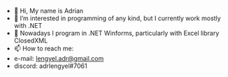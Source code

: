 - 👋 Hi, My name is Adrian
- 👀 I’m interested in programming of any kind, but I currently work mostly with .NET
- 🌱 Nowadays I program in .NET Winforms, particularly with Excel library ClosedXML
- 📫 How to reach me: 
-   e-mail: lengyel.adr@gmail.com
-   discord: adrlengyel#7061 

<!---
adrlengyel/adrlengyel is a ✨ special ✨ repository because its `README.md` (this file) appears on your GitHub profile.
You can click the Preview link to take a look at your changes.
--->
